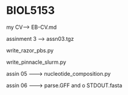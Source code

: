 
# BIOL5153

my CV--> EB-CV.md


assinment 3 --> assn03.tgz


write_razor_pbs.py


write_pinnacle_slurm.py


assin 05 --->  nucleotide_composition.py

assin 06 --->  parse.GFF and o STDOUT.fasta
